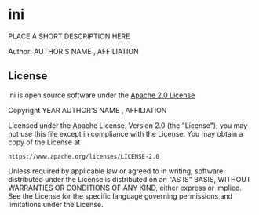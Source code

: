 # ini

PLACE A SHORT DESCRIPTION HERE

Author: AUTHOR'S NAME <EMAIL>, AFFILIATION


## License

ini is open source software under the [Apache 2.0 License](https://www.apache.org/licenses/LICENSE-2.0)

Copyright YEAR AUTHOR'S NAME <EMAIL>, AFFILIATION

Licensed under the Apache License, Version 2.0 (the "License");
you may not use this file except in compliance with the License.
You may obtain a copy of the License at

    https://www.apache.org/licenses/LICENSE-2.0

Unless required by applicable law or agreed to in writing, software
distributed under the License is distributed on an "AS IS" BASIS,
WITHOUT WARRANTIES OR CONDITIONS OF ANY KIND, either express or implied.
See the License for the specific language governing permissions and
limitations under the License.
